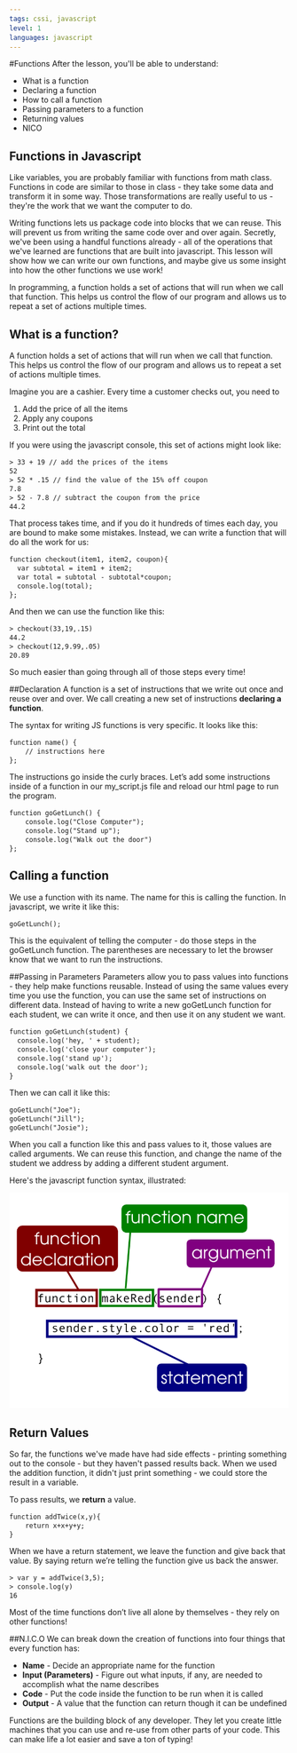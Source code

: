 ```yaml
---
tags: cssi, javascript
level: 1
languages: javascript
---
```

#Functions
After the lesson, you'll be able to understand:
+ What is a function
+ Declaring a function
+ How to call a function
+ Passing parameters to a function
+ Returning values
+ NICO


## Functions in Javascript
Like variables, you are probably familiar with functions from math class. Functions in code are similar to those in class - they take some data and transform it in some way. Those transformations are really useful to us - they're the work that we want the computer to do.

Writing functions lets us package code into blocks that we can reuse. This will prevent us from writing the same code over and over again. Secretly, we've been using a handful functions already - all of the operations that we've learned are functions that are built into javascript. This lesson will show how we can write our own functions, and maybe give us some insight into how the other functions we use work!

In programming, a function holds a set of actions that will run when we call that function. This helps us control the flow of our program and allows us to repeat a set of actions multiple times.

## What is a function?
A function holds a set of actions that will run when we call that function. This helps us control the flow of our program and allows us to repeat a set of actions multiple times.

Imagine you are a cashier. Every time a customer checks out, you need to

1. Add the price of all the items
2. Apply any coupons
3. Print out the total

If you were using the javascript console, this set of actions might look like:
```
> 33 + 19 // add the prices of the items
52
> 52 * .15 // find the value of the 15% off coupon
7.8
> 52 - 7.8 // subtract the coupon from the price
44.2
```
That process takes time, and if you do it hundreds of times each day, you are bound to make some mistakes. Instead, we can write a function that will do all the work for us:

```
function checkout(item1, item2, coupon){
  var subtotal = item1 + item2;
  var total = subtotal - subtotal*coupon;
  console.log(total);
};
```
And then we can use the function like this:
```
> checkout(33,19,.15)
44.2
> checkout(12,9.99,.05)
20.89
```
So much easier than going through all of those steps every time!

##Declaration
A function is a set of instructions that we write out once and reuse over and over. We call creating a new set of instructions **declaring a function**.

The syntax for writing JS functions is very specific. It looks like this:

```
function name() {
    // instructions here
};
```
The instructions go inside the curly braces. Let’s add some instructions inside of a function in our my_script.js file and reload our html page to run the program.

```
function goGetLunch() {
    console.log("Close Computer");
    console.log("Stand up");
    console.log("Walk out the door")
};
```

## Calling a function
We use a function with its name. The name for this is calling the function. In javascript, we write it like this:

```
goGetLunch();
```
This is the equivalent of telling the computer - do those steps in the goGetLunch function. The parentheses are necessary to let the browser know that we want to run the instructions.

##Passing in Parameters
Parameters allow you to pass values into functions - they help make functions reusable. Instead of using the same values every time you use the function, you can use the same set of instructions on different data. Instead of having to write a new goGetLunch function for each student, we can write it once, and then use it on any student we want.
```
function goGetLunch(student) {
  console.log('hey, ' + student);
  console.log('close your computer');
  console.log('stand up');
  console.log('walk out the door');
}
```
Then we can call it like this:
```
goGetLunch("Joe");
goGetLunch("Jill");
goGetLunch("Josie");
```
When you call a function like this and pass values to it, those values are called arguments. We can reuse this function, and change the name of the student we address by adding a different student argument.

Here's the javascript function syntax, illustrated:

![parts of a function](images/parts-of-a-function)

## Return Values
So far, the functions we've made have had side effects - printing something out to the console - but they haven't passed results back. When we used the addition function, it didn't just print something - we could store the result in a variable.

To pass results, we **return** a value.
```
function addTwice(x,y){
    return x+x+y+y;
}
```
When we have a return statement, we leave the function and give back that value. By saying return we’re telling the function give us back the answer.

```
> var y = addTwice(3,5);
> console.log(y)
16
```
Most of the time functions don’t live all alone by themselves - they rely on other functions!

##N.I.C.O
We can break down the creation of functions into four things that every function has:
+ **Name** - Decide an appropriate name for the function
+ **Input (Parameters)**  - Figure out what inputs, if any, are needed to accomplish what the name describes
+ **Code** - Put the code inside the function to be run when it is called
+ **Output** - A value that the function can return though it can be undefined

Functions are the building block of any developer. They let you create little machines that you can use and re-use from other parts of your code. This can make life a lot easier and save a ton of typing!
